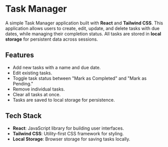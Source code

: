 # Task Manager

A simple Task Manager application built with **React** and **Tailwind CSS**. This application allows users to create, edit, update, and delete tasks with due dates, while managing their completion status. All tasks are stored in **local storage** for persistent data across sessions.

## Features

- Add new tasks with a name and due date.
- Edit existing tasks.
- Toggle task status between "Mark as Completed" and "Mark as Pending."
- Remove individual tasks.
- Clear all tasks at once.
- Tasks are saved to local storage for persistence.

## Tech Stack

- **React**: JavaScript library for building user interfaces.
- **Tailwind CSS**: Utility-first CSS framework for styling.
- **Local Storage**: Browser storage for saving tasks locally.
